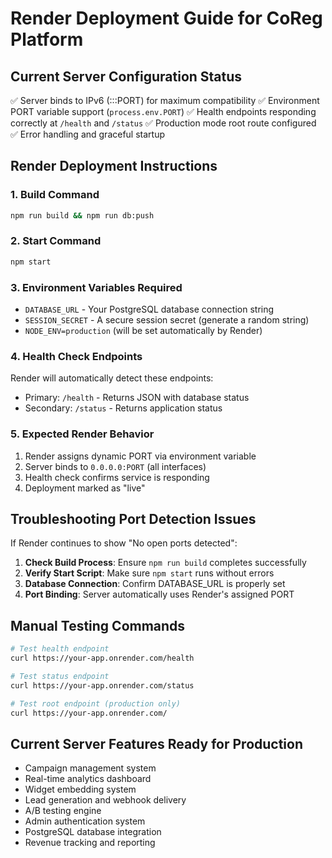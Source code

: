 # Render Deployment Guide for CoReg Platform

## Current Server Configuration Status
✅ Server binds to IPv6 (:::PORT) for maximum compatibility
✅ Environment PORT variable support (`process.env.PORT`)
✅ Health endpoints responding correctly at `/health` and `/status`
✅ Production mode root route configured
✅ Error handling and graceful startup

## Render Deployment Instructions

### 1. Build Command
```bash
npm run build && npm run db:push
```

### 2. Start Command
```bash
npm start
```

### 3. Environment Variables Required
- `DATABASE_URL` - Your PostgreSQL database connection string
- `SESSION_SECRET` - A secure session secret (generate a random string)
- `NODE_ENV=production` (will be set automatically by Render)

### 4. Health Check Endpoints
Render will automatically detect these endpoints:
- Primary: `/health` - Returns JSON with database status
- Secondary: `/status` - Returns application status

### 5. Expected Render Behavior
1. Render assigns dynamic PORT via environment variable
2. Server binds to `0.0.0.0:PORT` (all interfaces)
3. Health check confirms service is responding
4. Deployment marked as "live"

## Troubleshooting Port Detection Issues

If Render continues to show "No open ports detected":

1. **Check Build Process**: Ensure `npm run build` completes successfully
2. **Verify Start Script**: Make sure `npm start` runs without errors
3. **Database Connection**: Confirm DATABASE_URL is properly set
4. **Port Binding**: Server automatically uses Render's assigned PORT

## Manual Testing Commands
```bash
# Test health endpoint
curl https://your-app.onrender.com/health

# Test status endpoint  
curl https://your-app.onrender.com/status

# Test root endpoint (production only)
curl https://your-app.onrender.com/
```

## Current Server Features Ready for Production
- Campaign management system
- Real-time analytics dashboard
- Widget embedding system
- Lead generation and webhook delivery
- A/B testing engine
- Admin authentication system
- PostgreSQL database integration
- Revenue tracking and reporting